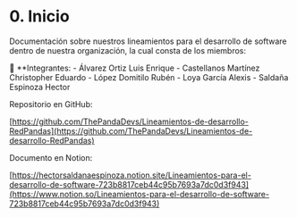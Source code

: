 # 0. Inicio

Documentación sobre nuestros lineamientos para el desarrollo de software dentro de nuestra organización, la cual consta de los miembros:

<aside>
👥 **Integrantes:
- Álvarez Ortiz Luis Enrique
- Castellanos Martínez Christopher Eduardo
- López Domitilo Rubén
- Loya García Alexis
- Saldaña Espinoza Hector

</aside>

Repositorio en GitHub: 

[https://github.com/ThePandaDevs/Lineamientos-de-desarrollo-RedPandas](https://github.com/ThePandaDevs/Lineamientos-de-desarrollo-RedPandas)

Documento en Notion:

[https://hectorsaldanaespinoza.notion.site/Lineamientos-para-el-desarrollo-de-software-723b8817ceb44c95b7693a7dc0d3f943](https://www.notion.so/Lineamientos-para-el-desarrollo-de-software-723b8817ceb44c95b7693a7dc0d3f943)